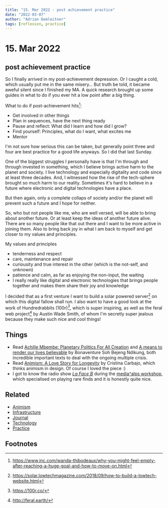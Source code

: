 ```yaml
---
title: "15. Mar 2022 - post achievement practice"
date: "2022-03-07"
author: "Adrian Demleitner"
tags: [reflexion, practice]
---
```

# 15. Mar 2022
## post achievement practice
So I finally arrived in my post-achievement depression. Or I caught a cold, which usually put me in the same misery… But truth be told, it became aweful silent since I finished my MA. A quick research brought up some guides in what to do if you ever hit a low point after a big thing.

What to do if post-achievement hits[^1]:

- Get involved in other things
- Plan in sequences, have the next thing ready
- Pause and reflect: What did I learn and how did I grow?
- Find yourself: Principles, what do I want, what excites me
- Mentor

I'm not sure how serious this can be taken, but generally point three and four are best practice for a good life anyways. So I did that last Sunday.

One of the biggest struggles I personally have is that I'm through and through invested in something, which I believe brings active harm to the planet and society. I live technology and especially digitality and code since at least three decades. And, I witnessed how the rise of the tech-sphere brought so much harm to our reality. Sometimes it's hard to believe in a future where electronic and digital technologies have a place.

But then again, only a complete collaps of society and/or the planet will prevent such a future and I hope for neither.

So, who but not people like me, who are well versed, will be able to bring about another future. Or at least keep the ideas of another future alive. There are so many people like that out there and I want to be more active in joining them. Also to bring back joy in what I am back to myself and get closer to my values and principles.

My values and principles

- tenderness and respect
- care, maintenance and repair
- curiousity and true interest in the other (which is the not-self, and unknown)
- patience and calm, as far as enjoying the non-input, the waiting
- I really really like digital and electronic technologies that brings people together and makes them share their joy and knowledge

I decided that as a first venture I want to build a solar powered server[^3] on which this digital fallow shall run. I also want to have a good look at the work of Hundredrabbits (100r)[^2], which is super inspiring, as well as the feral web project[^4] by Austin Wade Smith, of whom I'm secretly super jealous because they make such nice and cool things!

## Things
- Read [Achille Mbembe: Planetary Politics For All Creation](https://www.noemamag.com/how-to-develop-a-planetary-consciousness/) and [A means to render our lives believable](https://www.newframe.com/long-read-a-means-to-render-our-lives-believable/) by Bonaventure Soh Bejeng Ndikung, both incredible important texts to deal with the ongoing multiple crisis.
- Read [Animism: A Love Story for Longevity](reading/@AnimismLoveStory2022.md) by Cristina Carbajo, which thinks animism in design. Of course I loved the piece :)
- I got to know the radio show [*La Face B*](https://www.rts.ch/audio-podcast/emissions/2021/emission/la-face-b-25000845.html) during the [media^alps workshop](journal/2022-03-07.md), which specialised on playing rare finds and it is honestly quite nice.

## Related
- [Animism](pages/Animism.md)
- [Infrastructure](pages/Infrastructure.md)
- [Journal](pages/journal.md)
- [Technology](notes/Technology.md)
- [Practice](Practice.md)

## Footnotes

[^1]: https://www.inc.com/wanda-thibodeaux/why-you-might-feel-empty-after-reaching-a-huge-goal-and-how-to-move-on.html

[^2]: https://100r.co/

[^3]: https://solar.lowtechmagazine.com/2018/09/how-to-build-a-lowtech-website.html

[^4]: http://feral.earth/
